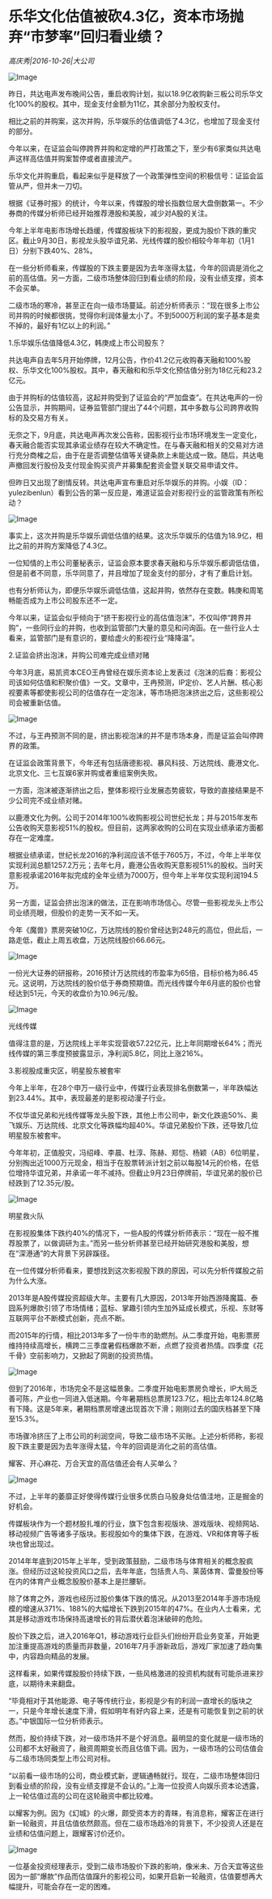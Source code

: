 # 乐华文化估值被砍4.3亿，资本市场抛弃“市梦率”回归看业绩？

*高庆秀|2016-10-26|大公司*

![Image](http://static.ylzbl.com/uploads/ueditor/php/upload/image/20170731/1501492383968332.jpeg)

昨日，共达电声发布晚间公告，重启收购计划，拟以18.9亿收购新三板公司乐华文化100%的股权。其中，现金支付金额为11亿，其余部分为股权支付。

相比之前的并购案，这次并购，乐华娱乐的估值调低了4.3亿，也增加了现金支付的部分。

今年以来，在证监会叫停跨界并购和定增的严打政策之下，至少有6家类似共达电声这样高估值并购案暂停或者直接流产。

乐华文化并购重启，看起来似乎是释放了一个政策弹性空间的积极信号：证监会监管从严，但并未一刀切。

根据《证券时报》的统计，今年以来，传媒股的增长指数位居大盘倒数第一。不少券商的传媒分析师已经开始推荐港股和美股，减少对A股的关注。

今年上半年电影市场增长趋缓，传媒股板块下的影视股，更成为股价下跌的重灾区。截止9月30日，影视龙头股华谊兄弟、光线传媒的股价相较今年年初（1月1日）分别下跌40%、28%。

在一些分析师看来，传媒股的下跌主要是因为去年涨得太猛，今年的回调是消化之前的高估值。另一方面，二级市场整体回归到看业绩的阶段，没有业绩支撑，资本不会买单。

二级市场的寒冷，甚至正在向一级市场蔓延。前述分析师表示：“现在很多上市公司并购的时候都很挑，觉得你利润体量太小了。不到5000万利润的案子基本是卖不掉的，最好有1亿以上的利润。”

1.乐华娱乐估值降低4.3亿，韩庚成上市公司股东？

共达电声自去年5月开始停牌，12月公告，作价41.2亿元收购春天融和100%股权、乐华文化100%股权。其中，春天融和和乐华文化预估值分别为18亿元和23.2亿元。

由于并购标的估值较高，这起并购受到了证监会的“严加盘查”。在共达电声的一份公告显示，并购期间，证券监管部门提出了44个问题，其中多数与公司跨界收购标的及交易方有关。

无奈之下，9月底，共达电声再次发公告称，因影视行业市场环境发生一定变化，春天融合能否实现其承诺业绩存在较大不确定性。在与春天融和相关的交易对方进行充分商榷之后，由于在是否调整估值等关键条款上未能达成一致。随后，共达电声撤回发行股份及支付现金购买资产并募集配套资金暨关联交易申请文件。

但昨日又出现了剧情反转。共达电声宣布重启对乐华娱乐的并购。小娱（ID：yulezibenlun）看到公告的第一反应是，难道证监会对影视行业的监管政策有所松动？

![Image](http://p3.pstatp.com/large/31d70001fa1394b0906d)

事实上，这次并购是乐华娱乐调低估值的结果。这次乐华娱乐的估值为18.9亿，相比之前的并购方案降低了4.3亿。

一位知情的上市公司董秘表示，证监会原本要求春天融和与乐华娱乐都调低估值，但是前者不同意，乐华同意了，并且增加了现金支付的部分，才有了重启计划。

也有分析师认为，即便乐华娱乐调低估值，这起并购，依然存在变数。韩庚和周笔畅能否成为上市公司股东还不一定。

今年以来，证监会似乎倾向于“挤干影视行业的高估值泡沫”，不仅叫停“跨界并购”，一些同行业的并购，也收到监管部门大量的意见和问询函。在一些行业人士看来，监管部门是有意识的，要给虚火的影视行业“降降温”。

2.证监会挤出泡沫，并购公司难完成业绩对赌

今年3月底，易凯资本CEO王冉曾经在娱乐资本论上发表过《泡沫的后裔：影视公司该如何估值和积聚价值》一文。文章中，王冉预测，IP定价、艺人片酬、核心影视要素等都使影视公司的估值存在一定泡沫，等市场把泡沫挤出之后，这些影视公司会被重新估值。

![Image](http://p1.pstatp.com/large/31d70001fa12b8713dd4)

不过，与王冉预测不同的是，挤出影视泡沫的并不是市场本身，而是证监会叫停跨界的政策。

在证监会政策背景下，今年还有包括唐德影视、暴风科技、万达院线、鹿港文化、北京文化、三七互娱6家并购或者重组案例失败。

一方面，泡沫被逐渐挤出之后，整体影视行业发展态势疲软，导致的直接结果是不少公司完不成业绩对赌。

以鹿港文化为例。公司于2014年100%收购影视公司世纪长龙；并与2015年发布公告收购天意影视51%的股权。但目前，这两家收购的公司在实现业绩承诺方面都存在一定难度。

根据业绩承诺，世纪长龙2016的净利润应该不低于7605万，不过，今年上半年仅实现利润总额1257.2万元；去年七月，鹿港公告收购天意影视51%的股权。当时天意影视承诺2016年拟完成的全年业绩为7000万，但今年上半年仅实现利润194.5万。

另一方面，证监会挤出泡沫的做法，正在影响市场信心。尽管一些影视龙头上市公司业绩亮眼，但股价的走势一天不如一天。

今年《魔兽》票房突破10亿，万达院线的股价曾经达到248元的高位，但此后，一路走低，截止上周五收盘，万达院线股价66.66元。

![Image](http://p3.pstatp.com/large/31d90001cd0ca6aed8d5)

一份光大证券的研报称，2016预计万达院线的市盈率为65倍，目标价格为86.45元。这说明，万达院线的股价低于券商预期值。而光线传媒今年6月底的股价也曾经达到51元，今天的收盘价为10.96元/股。

![Image](http://p2.pstatp.com/large/31db0000ec578a600dda)

光线传媒

值得注意的是，万达院线上半年实现营收57.22亿元，比上年同期增长64%；而光线传媒的第三季度预披露显示，净利润5.8亿，同比上涨216%。

3.影视股成重灾区，明星股东被套牢

今年上半年，在28个申万一级行业中，传媒行业表现排名倒数第一，半年跌幅达到23.44%。其中，表现最差的是影视动漫子行业。

不仅华谊兄弟和光线传媒等龙头股下跌，其他上市公司中，新文化跌逾50%、奥飞娱乐、万达院线、北京文化等跌幅均超40%。华谊兄弟股价下跌，还导致几位明星股东被套牢。

今年年初，正值股灾，冯绍峰、李晨、杜淳、陈赫、郑恺、杨颖（AB）6位明星，分别掏出近1000万元现金，相当于在股票转派计划之前以每股14元的价格，在低位增持华谊兄弟，并承诺一年不减持。但截止9月23日停牌前，华谊兄弟的股价已经跌到了12.35元/股。

![Image](http://p7.pstatp.com/large/31dd0001be29ec6e5a0b)

明星救火队

在影视股集体下跌约40%的情况下，一些A股的传媒分析师表示：“现在一般不推荐股票了，以做调研为主。”而另一些分析师甚至已经开始研究港股和美股，想在“深港通”的大背景下另辟蹊径。

在一位传媒分析师看来，要想找到这次影视股下跌的原因，可以先分析传媒股之前为什么大涨。

2013年是A股传媒投资超级大年。主要有几大原因，2013年开始西游降魔篇、泰囧系列爆款引领了市场情绪；蓝标、掌趣引领内生加外延成长模式，乐视、东财等互联网平台不断模式创新，亮点不断。

而2015年的行情，相比2013年多了一份牛市的助燃剂。从二季度开始，电影票房维持持续高增长，横跨二三季度暑假档爆款不断，点燃了投资者热情。四季度《花千骨》空前影响力，又掀起了网剧的投资热情。

![Image](http://p3.pstatp.com/large/31db0000ec59c09d8c6f)

但到了2016年，市场完全不是这幅景象。二季度开始电影票房负增长，IP大局乏善可陈，产业也一同进入低迷期。今年暑期档总票房123.7亿，相比去年124.8亿略有下降。这是5年来，暑期档票房增速出现首次下滑；刚刚过去的国庆档甚至下降至15.3%。

市场骤冷挤压了上市公司的利润空间，导致二级市场不买账。上述分析师称，影视股下跌主要是因为去年涨得太猛，今年的回调是消化之前的高估值。

耀客、开心麻花、万合天宜的高估值还会有人买单么？

![Image](http://p3.pstatp.com/large/31d200044c9ab449c8d1)

不过，上半年的萎靡正好使得传媒行业很多优质白马股身处估值洼地，正是掘金的好机会。

传媒板块作为一个题材股扎堆的行业，旗下包含影视版块、游戏版块、视频网站、移动视频广告等诸多子版块。影视股如今的集体下跌，在游戏、VR和体育等子板块也曾出现过。

2014年年底到2015年上半年，受到政策鼓励，二级市场与体育相关的概念股疯涨。但经历过这轮投资风口之后，去年年底，包括贵人鸟、莱茵体育、雷曼股份等在内的体育产业概念股股价基本上是拦腰斩。

除了体育之外，游戏也经历过股价集体下跌的情况。从2013至2014年手游市场规模的增速从371%、188%的大幅增长下跌到2015年的47%。在业内人士看来，尤其是移动游戏市场保持高速增长的背后潜伏着泡沫破碎的危险。

股价下跌之后，进入2016年Q1，移动游戏行业巨头们纷纷开启业务变革，开始更加注重提高游戏的质量而非数量，2016年7月手游新政后，游戏厂家加速了趋向集中，内容趋向精品的发展。

这样看来，如果传媒股股价持续下跌，一些风格激进的投资机构就有可能杀进来抄底，以期待未来翻盘。

“毕竟相对于其他能源、电子等传统行业，影视是少有的利润一直增长的版块之一，只是今年增长速度下滑，假如明年有好内容上来，还是有可能恢复到之前的状态。”中银国际一位分析师表示。

然而，股价持续下跌，对一级市场并不是个好消息。最明显的变化就是一级市场的公司都不太好融资了，融资周期变长而且估值下调。因为，一级市场的公司估值会与二级市场同类型上市公司对标。

“以前看一级市场的公司，商业模式新，逻辑通畅就行。现在，二级市场整体回归到看业绩的阶段，没有业绩支撑是不会认的。”上海一位投资人向娱乐资本论透露，上一轮估值过高的公司在这轮融资中都比较难。

以耀客为例。因为《幻城》的火爆，颇受资本方的青睐，有消息称，耀客正在进行新一轮融资，并且估值依然颇高。但在二级市场趋冷的背景下，不少投资人还是在业绩和估值问题上，跟耀客讨价还价。

![Image](http://p2.pstatp.com/large/31d100045545da88dde0)

一位基金投资经理表示，受到二级市场股价下跌的影响，像米未、万合天宜等这些因为一部“爆款”作品而估值蹿升的影视公司，如果开启新一轮融资，估值要想再大幅提升，可能会存在一定的困难。

